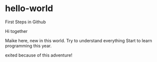 # hello-world
First Steps in Github

Hi together

Maike here, new in this world. Try to understand everything
Start to learn programming this year.

exited because of this adventure!
